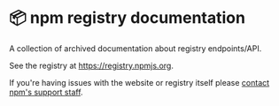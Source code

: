 # :package: npm registry documentation

A collection of archived documentation about registry endpoints/API.

See the registry at https://registry.npmjs.org.

If you're having issues with the website or registry itself please 
[contact npm's support staff](https://www.npmjs.com/support).
